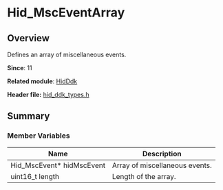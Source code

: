 # Hid_MscEventArray
<!--Kit: Driver Development Kit-->
<!--Subsystem: Driver-->
<!--Owner: @lixinsheng2-->
<!--Designer: @w00373942-->
<!--Tester: @dong-dongzhen-->
<!--Adviser: @w_Machine_cc-->

## Overview

Defines an array of miscellaneous events.

**Since**: 11

**Related module**: [HidDdk](capi-hidddk.md)

**Header file:** [hid_ddk_types.h](capi-hid-ddk-types-h.md)

## Summary

### Member Variables

| Name| Description|
| -- | -- |
| Hid_MscEvent* hidMscEvent | Array of miscellaneous events.|
| uint16_t length | Length of the array.|
